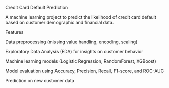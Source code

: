 Credit Card Default Prediction

A machine learning project to predict the likelihood of credit card default based on customer demographic and financial data.

Features

Data preprocessing (missing value handling, encoding, scaling)

Exploratory Data Analysis (EDA) for insights on customer behavior

Machine learning models (Logistic Regression, RandomForest, XGBoost)

Model evaluation using Accuracy, Precision, Recall, F1-score, and ROC-AUC

Prediction on new customer data
